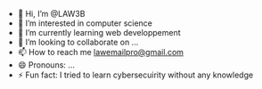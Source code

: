 - 👋 Hi, I’m @LAW3B
- 👀 I’m interested in computer science
- 🌱 I’m currently learning web developpement
- 💞️ I’m looking to collaborate on ...
- 📫 How to reach me lawemailpro@gmail.com
- 😄 Pronouns: ...
- ⚡ Fun fact: I tried to learn cybersecuirity without any knowledge

<!---
LAW3B/LAW3B is a ✨ special ✨ repository because its `README.md` (this file) appears on your GitHub profile.
You can click the Preview link to take a look at your changes.
--->
